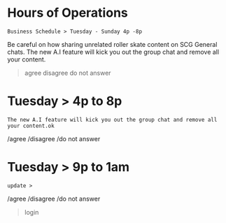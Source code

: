 # Hours of Operations 
    Business Schedule > Tuesday - Sunday 4p -8p
Be careful on how sharing unrelated roller skate content on SCG General chats. The new A.I feature will kick you out the group chat and remove all your content.
> agree 
> disagree 
> do not answer
# Tuesday > 4p to 8p
    The new A.I feature will kick you out the group chat and remove all your content.ok
/agree /disagree /do not answer
# Tuesday > 9p to 1am
    update > 
/agree /disagree /do not answer
> login 